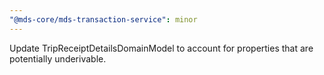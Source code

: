 ```yaml
---
"@mds-core/mds-transaction-service": minor
---
```


Update TripReceiptDetailsDomainModel to account for properties that are potentially underivable.
